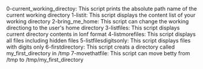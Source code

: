 0-current_working_directoy: This script prints the absolute path name of the current working directory
1-listit: This script displays the content list of your working directory
2-bring_me_home: This script can change the working directiong to the user's home directory
3-listfiles: This script displays current directory contents in lonf format
4-listmorefiles: This script displays all files including hidden files
5-listfilesdigitsonly: This script displays files with digits only
6-firstdirectory: This script creats a directory called my_first_directory in /tmp
7-movethatfile: This script can move betty from /tmp to /tmp/my_first_directory
